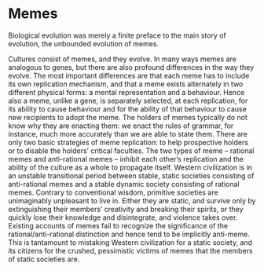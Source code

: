 # Memes

Biological evolution was merely a finite preface to the main story of evolution, the unbounded evolution of memes.

Cultures consist of memes, and they evolve. In many ways memes are analogous to genes, but there are also profound differences in the way they evolve. The most important differences are that each meme has to include its own replication mechanism, and that a meme exists alternately in two different physical forms: a mental representation and a behaviour. Hence also a meme, unlike a gene, is separately selected, at each replication, for its ability to cause behaviour and for the ability of that behaviour to cause new recipients to adopt the meme. The holders of memes typically do not know why they are enacting them: we enact the rules of grammar, for instance, much more accurately than we are able to state them. There are only two basic strategies of meme replication: to help prospective holders or to disable the holders’ critical faculties. The two types of meme – rational memes and anti-rational memes – inhibit each other’s replication and the ability of the culture as a whole to propagate itself. Western civilization is in an unstable transitional period between stable, static societies consisting of anti-rational memes and a stable dynamic society consisting of rational memes. Contrary to conventional wisdom, primitive societies are unimaginably unpleasant to live in. Either they are static, and survive only by extinguishing their members’ creativity and breaking their spirits, or they quickly lose their knowledge and disintegrate, and violence takes over. Existing accounts of memes fail to recognize the significance of the rational/anti-rational distinction and hence tend to be implicitly anti-meme. This is tantamount to mistaking Western civilization for a static society, and its citizens for the crushed, pessimistic victims of memes that the members of static societies are.


